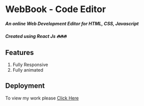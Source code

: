 # WebBook - Code Editor
##### An online Web Development Editor for HTML, CSS, Javascript
##### Created using React Js 🔥🔥🔥
## Features
1. Fully Responsive
2. Fully animated

## Deployment

To view my work please [Click Here](https://64d7bad3f606f91ea3fbc40f--shiny-tartufo-922b70.netlify.app/)

